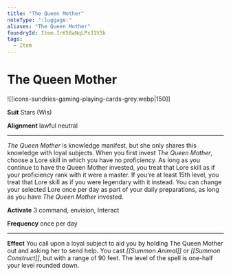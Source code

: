 ```yaml
---
title: "The Queen Mother"
noteType: ":luggage:"
aliases: "The Queen Mother"
foundryId: Item.IrK58aNqLPx31V3k
tags:
  - Item
---
```


# The Queen Mother
![[icons-sundries-gaming-playing-cards-grey.webp|150]]

**Suit** Stars (Wis)

**Alignment** lawful neutral

* * *

_The Queen Mother_ is knowledge manifest, but she only shares this knowledge with loyal subjects. When you first invest _The Queen Mother_, choose a Lore skill in which you have no proficiency. As long as you continue to have the Queen Mother invested, you treat that Lore skill as if your proficiency rank with it were a master. If you're at least 15th level, you treat that Lore skill as if you were legendary with it instead. You can change your selected Lore once per day as part of your daily preparations, as long as you have _The Queen Mother_ invested.

**Activate** 3 command, envision, Interact

**Frequency** once per day

* * *

**Effect** You call upon a loyal subject to aid you by holding The Queen Mother out and asking her to send help. You cast _[[Summon Animal]]_ or _[[Summon Construct]]_, but with a range of 90 feet. The level of the spell is one-half your level rounded down.
